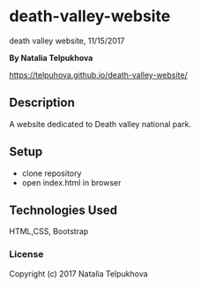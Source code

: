 # death-valley-website

death valley website, 11/15/2017

**By Natalia Telpukhova**

https://telpuhova.github.io/death-valley-website/

## Description

A website dedicated to Death valley national park.

## Setup

* clone repository
* open index.html in browser

## Technologies Used

HTML,CSS, Bootstrap

### License

Copyright (c) 2017 Natalia Telpukhova
